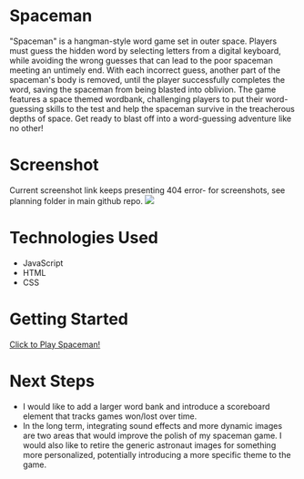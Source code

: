 # Spaceman
"Spaceman" is a hangman-style word game set in outer space. Players must guess the hidden word by selecting letters from a digital keyboard, while avoiding the wrong guesses that can lead to the poor spaceman meeting an untimely end. With each incorrect guess, another part of the spaceman's body is removed, until the player successfully completes the word, saving the spaceman from being blasted into oblivion. The game features a space themed wordbank, challenging players to put their word-guessing skills to the test and help the spaceman survive in the treacherous depths of space. Get ready to blast off into a word-guessing adventure like no other!
# Screenshot
Current screenshot link keeps presenting 404 error- for screenshots, see planning folder in main github repo.
<img src="https://ibb.co/12P7dZn">

# Technologies Used

- JavaScript
- HTML
- CSS


# Getting Started

[Click to Play Spaceman!](https://benlcohn.github.io/spaceman/)

# Next Steps

- I would like to add a larger word bank and introduce a scoreboard element that tracks games won/lost over time.
- In the long term, integrating sound effects and more dynamic images are two areas that would improve the polish of my spaceman game. I would also like to retire the generic astronaut images for something more personalized, potentially introducing a more specific theme to the game.